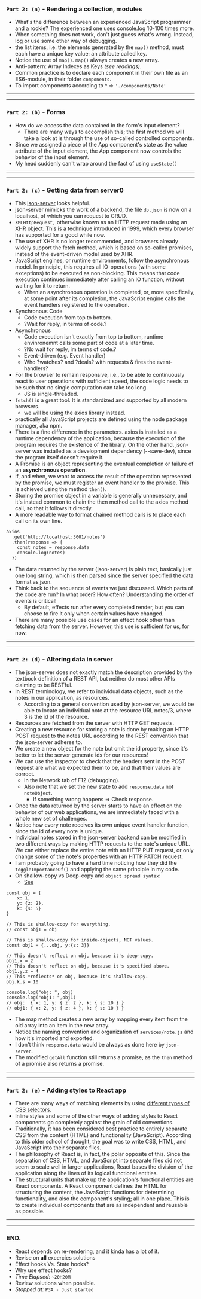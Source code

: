 ### `Part 2: (a)` - Rendering a collection, modules
* What's the difference between an experienced JavaScript programmer and a rookie? The experienced one uses console.log 10-100 times more.
* When something does not work, don't just guess what's wrong. Instead, log or use some other way of debugging.
* the list items, i.e. the elements generated by the `map()` method, must each have a unique key value: an attribute called key.
* Notice the use of `map()`. `map()` always creates a new array.
* Anti-pattern: Array Indexes as Keys _(see readings)_.
* Common practice is to declare each component in their own file as an ES6-module, in their folder `components`.
* To import components according to ^ => `'./components/Note'`
---
---
### `Part 2: (b)` - Forms
* How do we access the data contained in the form's input element?
  * There are many ways to accomplish this; the first method we will take a look at is through the use of so-called controlled components.
* Since we assigned a piece of the App component's state as the value attribute of the input element, the App component now controls the behavior of the input element.
* My head suddenly can't wrap around the fact of using `useState()`
---
---
### `Part 2: (c)` - Getting data from server0
* This [json-server](https://github.com/typicode/json-server) looks helpful.
* json-server mimicks the work of a backend, the file `db.json` is now on a localhost, of which you can request to CRUD.
* `XMLHttpRequest,` otherwise known as an HTTP request made using an XHR object. This is a technique introduced in 1999, which every browser has supported for a good while now.
* The use of XHR is no longer recommended, and browsers already widely support the fetch method, which is based on so-called promises, instead of the event-driven model used by XHR.
* JavaScript engines, or runtime environments, follow the asynchronous model. In principle, this requires all IO-operations (with some exceptions) to be executed as non-blocking. This means that code execution continues immediately after calling an IO function, without waiting for it to return.
  * When an asynchronous operation is completed, or, more specifically, at some point after its completion, the JavaScript engine calls the event handlers registered to the operation.
* Synchronous Code
  * Code execution from top to bottom.
  * ?Wait for reply, in terms of code.?
* Asynchronous
  * Code execution isn't exactly from top to bottom, runtime envinronemnt calls some part of code at a later time.
  * ?No wait for reply, im terms of code.?
  * Event-driven (e.g. Event handler)
  * Who ?watches? and ?deals? with requests & fires the event-handlers?
* For the browser to remain responsive, i.e., to be able to continuously react to user operations with sufficient speed, the code logic needs to be such that no single computation can take too long.
  * JS is single-threaded.
* `fetch()` is a great tool. It is standardized and supported by all modern browsers.
  * we will be using the axios library instead.
* practically all JavaScript projects are defined using the node package manager, aka npm.
* There is a fine difference in the parameters. axios is installed as a runtime dependency of the application, because the execution of the program requires the existence of the library. On the other hand, json-server was installed as a development dependency (--save-dev), since the program itself doesn't require it. 
* A Promise is an object representing the eventual completion or failure of an **asynchronous operation**.
* If, and when, we want to access the result of the operation represented by the promise, we must register an event handler to the promise. This is achieved using the method `then()`.
* Storing the promise object in a variable is generally unnecessary, and it's instead common to chain the then method call to the axios method call, so that it follows it directly.
* A more readable way to format chained method calls is to place each call on its own line.
```JS
axios
  .get('http://localhost:3001/notes')
  .then(response => {
    const notes = response.data
    console.log(notes)
  })
```
* The data returned by the server (json-server) is plain text, basically just one long string, which is then parsed since the server specified the data format as json.
* Think back to the sequence of events we just discussed. Which parts of the code are run? In what order? How often? Understanding the order of events is critical!
  * By default, effects run after every completed render, but you can choose to fire it only when certain values have changed.
* There are many possible use cases for an effect hook other than fetching data from the server. However, this use is sufficient for us, for now.
---
---
### `Part 2: (d)` - Altering data in server
* The json-server does not exactly match the description provided by the textbook definition of a REST API, but neither do most other APIs claiming to be RESTful.
* In REST terminology, we refer to individual data objects, such as the notes in our application, as resources.
  * According to a general convention used by json-server, we would be able to locate an individual note at the resource URL notes/3, where 3 is the id of the resource.
* Resources are fetched from the server with HTTP GET requests.
* Creating a new resource for storing a note is done by making an HTTP POST request to the notes URL according to the REST convention that the json-server adheres to.
* We create a new object for the note but omit the id property, since it's better to let the server generate ids for our resources!
* We can use the inspector to check that the headers sent in the POST request are what we expected them to be, and that their values are correct.
  * In the Network tab of F12 (debugging).
  * Also note that we set the new state to add `response.data` not `noteObject`.
    * If something wrong happens => Check response.
* Once the data returned by the server starts to have an effect on the behavior of our web applications, we are immediately faced with a whole new set of challenges.
* Notice how every note receives its own unique event handler function, since the id of every note is unique.
* Individual notes stored in the json-server backend can be modified in two different ways by making HTTP requests to the note's unique URL. We can either replace the entire note with an HTTP PUT request, or only change some of the note's properties with an HTTP PATCH request.
* I am probably going to have a hard time noticing how they did the `toggleImportanceOf()` and applying the same principle in my code.
* On shallow-copy vs Deep-copy and `object spread syntax`:
  * [See](https://fullstackopen.com/en/part2/altering_data_in_server#changing-the-importance-of-notes)
```JS
const obj = {
    x: 1,
    y: {z: 2},
    k: {s: 5}
}

// This is shallow-copy for everything.
// const obj1 = obj

// This is shallow-copy for inside-objects, NOT values.
const obj1 = {...obj, y:{z: 3}}

// This doesn't reflect on obj, because it's deep-copy.
obj1.x = 2
// This doesn't reflect on obj, because it's specified above.
obj1.y.z = 4
// This *reflects* on obj, because it's shallow-copy.
obj.k.s = 10

console.log("obj: ", obj)
console.log("obj1: ",obj1)
// obj:  { x: 1, y: { z: 2 }, k: { s: 10 } }
// obj1: { x: 2, y: { z: 4 }, k: { s: 10 } }
```
* The map method creates a new array by mapping every item from the old array into an item in the new array. 
* Notice the naming convention and organization of `services/note.js` and how it's imported and exported.
* I don't think `response.data` would be always as done here by `json-server`.
* The modified `getAll` function still returns a promise, as the `then` method of a promise also returns a promise.
---
---
### `Part 2: (e)` - Adding styles to React app
* There are many ways of matching elements by using [different types of CSS selectors](https://developer.mozilla.org/en-US/docs/Web/CSS/CSS_Selectors).
* Inline styles and some of the other ways of adding styles to React components go completely against the grain of old conventions.
* Traditionally, it has been considered best practice to entirely separate CSS from the content (HTML) and functionality (JavaScript). According to this older school of thought, the goal was to write CSS, HTML, and JavaScript into their separate files.
* The philosophy of React is, in fact, the polar opposite of this. Since the separation of CSS, HTML, and JavaScript into separate files did not seem to scale well in larger applications, React bases the division of the application along the lines of its logical functional entities.
* The structural units that make up the application's functional entities are React components. A React component defines the HTML for structuring the content, the JavaScript functions for determining functionality, and also the component's styling; all in one place. This is to create individual components that are as independent and reusable as possible.
---
---
### END.
* React depends on re-rendering, and it kinda has a lot of it.
* Revise on **all** excercies solutions
* Effect hooks Vs. State hooks?
* Why use effect hooks?
* *Time Elapsed:* `~20H20M`
* Review solutions when possible.
* *Stopped at:* `P3A - Just started`